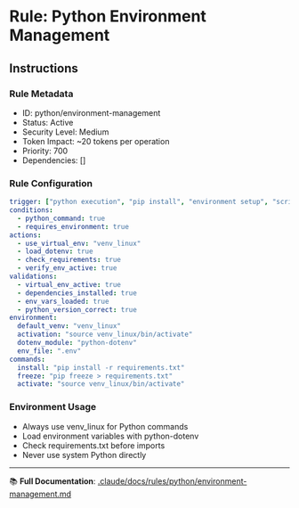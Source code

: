 # Rule: Python Environment Management

## Instructions

### Rule Metadata
- ID: python/environment-management
- Status: Active
- Security Level: Medium
- Token Impact: ~20 tokens per operation
- Priority: 700
- Dependencies: []

### Rule Configuration
```yaml
trigger: ["python execution", "pip install", "environment setup", "script run"]
conditions:
  - python_command: true
  - requires_environment: true
actions:
  - use_virtual_env: "venv_linux"
  - load_dotenv: true
  - check_requirements: true
  - verify_env_active: true
validations:
  - virtual_env_active: true
  - dependencies_installed: true
  - env_vars_loaded: true
  - python_version_correct: true
environment:
  default_venv: "venv_linux"
  activation: "source venv_linux/bin/activate"
  dotenv_module: "python-dotenv"
  env_file: ".env"
commands:
  install: "pip install -r requirements.txt"
  freeze: "pip freeze > requirements.txt"
  activate: "source venv_linux/bin/activate"
```

### Environment Usage
- Always use venv_linux for Python commands
- Load environment variables with python-dotenv
- Check requirements.txt before imports
- Never use system Python directly

---

📚 **Full Documentation**: [.claude/docs/rules/python/environment-management.md](../../docs/rules/python/environment-management.md)